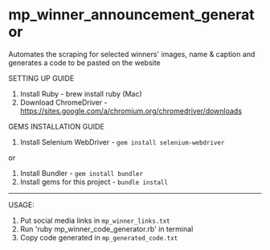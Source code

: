 # mp_winner_announcement_generator
Automates the scraping for selected winners' images, name &amp; caption and generates a code to be pasted on the website

SETTING UP GUIDE
1. Install Ruby - brew install ruby (Mac)
2. Download ChromeDriver - https://sites.google.com/a/chromium.org/chromedriver/downloads

GEMS INSTALLATION GUIDE
1. Install Selenium WebDriver - `gem install selenium-webdriver`

or

1. Install Bundler - `gem install bundler`
2. Install gems for this project - `bundle install`

-----------------------------------------------------------------

USAGE:
1. Put social media links in `mp_winner_links.txt`
2. Run 'ruby mp_winner_code_generator.rb' in terminal
3. Copy code generated in `mp_generated_code.txt`
